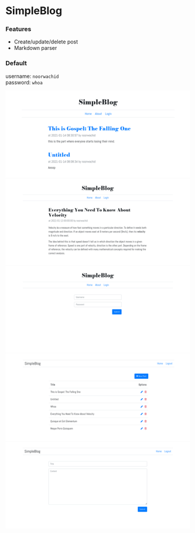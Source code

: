 # SimpleBlog

### Features

- Create/update/delete post
- Markdown parser


### Default
username: `noorwachid` <br>
password: `whoa`

![Home](resources/ss_home.png)
![Home](resources/ss_post.png)
![Home](resources/ss_login.png)
![Home](resources/ss_dashboard.png)
![Home](resources/ss_create_post.png)

